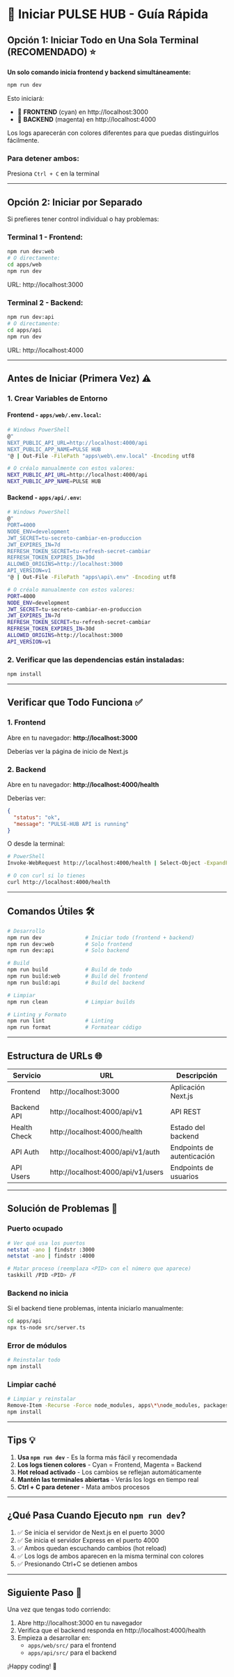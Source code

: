 # 🚀 Iniciar PULSE HUB - Guía Rápida

## Opción 1: Iniciar Todo en Una Sola Terminal (RECOMENDADO) ⭐

**Un solo comando inicia frontend y backend simultáneamente:**

```bash
npm run dev
```

Esto iniciará:
- 🎨 **FRONTEND** (cyan) en http://localhost:3000
- 🔧 **BACKEND** (magenta) en http://localhost:4000

Los logs aparecerán con colores diferentes para que puedas distinguirlos fácilmente.

### Para detener ambos:
Presiona `Ctrl + C` en la terminal

---

## Opción 2: Iniciar por Separado

Si prefieres tener control individual o hay problemas:

### Terminal 1 - Frontend:
```bash
npm run dev:web
# O directamente:
cd apps/web
npm run dev
```
URL: http://localhost:3000

### Terminal 2 - Backend:
```bash
npm run dev:api
# O directamente:
cd apps/api
npm run dev
```
URL: http://localhost:4000

---

## Antes de Iniciar (Primera Vez) ⚠️

### 1. Crear Variables de Entorno

#### Frontend - `apps/web/.env.local`:
```bash
# Windows PowerShell
@"
NEXT_PUBLIC_API_URL=http://localhost:4000/api
NEXT_PUBLIC_APP_NAME=PULSE HUB
"@ | Out-File -FilePath "apps\web\.env.local" -Encoding utf8

# O créalo manualmente con estos valores:
NEXT_PUBLIC_API_URL=http://localhost:4000/api
NEXT_PUBLIC_APP_NAME=PULSE HUB
```

#### Backend - `apps/api/.env`:
```bash
# Windows PowerShell
@"
PORT=4000
NODE_ENV=development
JWT_SECRET=tu-secreto-cambiar-en-produccion
JWT_EXPIRES_IN=7d
REFRESH_TOKEN_SECRET=tu-refresh-secret-cambiar
REFRESH_TOKEN_EXPIRES_IN=30d
ALLOWED_ORIGINS=http://localhost:3000
API_VERSION=v1
"@ | Out-File -FilePath "apps\api\.env" -Encoding utf8

# O créalo manualmente con estos valores:
PORT=4000
NODE_ENV=development
JWT_SECRET=tu-secreto-cambiar-en-produccion
JWT_EXPIRES_IN=7d
REFRESH_TOKEN_SECRET=tu-refresh-secret-cambiar
REFRESH_TOKEN_EXPIRES_IN=30d
ALLOWED_ORIGINS=http://localhost:3000
API_VERSION=v1
```

### 2. Verificar que las dependencias están instaladas:
```bash
npm install
```

---

## Verificar que Todo Funciona ✅

### 1. Frontend
Abre en tu navegador: **http://localhost:3000**

Deberías ver la página de inicio de Next.js

### 2. Backend
Abre en tu navegador: **http://localhost:4000/health**

Deberías ver:
```json
{
  "status": "ok",
  "message": "PULSE-HUB API is running"
}
```

O desde la terminal:
```bash
# PowerShell
Invoke-WebRequest http://localhost:4000/health | Select-Object -ExpandProperty Content

# O con curl si lo tienes
curl http://localhost:4000/health
```

---

## Comandos Útiles 🛠️

```bash
# Desarrollo
npm run dev              # Iniciar todo (frontend + backend)
npm run dev:web          # Solo frontend
npm run dev:api          # Solo backend

# Build
npm run build            # Build de todo
npm run build:web        # Build del frontend
npm run build:api        # Build del backend

# Limpiar
npm run clean            # Limpiar builds

# Linting y Formato
npm run lint             # Linting
npm run format           # Formatear código
```

---

## Estructura de URLs 🌐

| Servicio | URL | Descripción |
|----------|-----|-------------|
| Frontend | http://localhost:3000 | Aplicación Next.js |
| Backend API | http://localhost:4000/api/v1 | API REST |
| Health Check | http://localhost:4000/health | Estado del backend |
| API Auth | http://localhost:4000/api/v1/auth | Endpoints de autenticación |
| API Users | http://localhost:4000/api/v1/users | Endpoints de usuarios |

---

## Solución de Problemas 🔧

### Puerto ocupado
```bash
# Ver qué usa los puertos
netstat -ano | findstr :3000
netstat -ano | findstr :4000

# Matar proceso (reemplaza <PID> con el número que aparece)
taskkill /PID <PID> /F
```

### Backend no inicia
Si el backend tiene problemas, intenta iniciarlo manualmente:

```bash
cd apps/api
npx ts-node src/server.ts
```

### Error de módulos
```bash
# Reinstalar todo
npm install
```

### Limpiar caché
```bash
# Limpiar y reinstalar
Remove-Item -Recurse -Force node_modules, apps\*\node_modules, packages\*\node_modules
npm install
```

---

## Tips 💡

1. **Usa `npm run dev`** - Es la forma más fácil y recomendada
2. **Los logs tienen colores** - Cyan = Frontend, Magenta = Backend
3. **Hot reload activado** - Los cambios se reflejan automáticamente
4. **Mantén las terminales abiertas** - Verás los logs en tiempo real
5. **Ctrl + C para detener** - Mata ambos procesos

---

## ¿Qué Pasa Cuando Ejecuto `npm run dev`?

1. ✅ Se inicia el servidor de Next.js en el puerto 3000
2. ✅ Se inicia el servidor Express en el puerto 4000
3. ✅ Ambos quedan escuchando cambios (hot reload)
4. ✅ Los logs de ambos aparecen en la misma terminal con colores
5. ✅ Presionando Ctrl+C se detienen ambos

---

## Siguiente Paso 🎯

Una vez que tengas todo corriendo:

1. Abre http://localhost:3000 en tu navegador
2. Verifica que el backend responda en http://localhost:4000/health
3. Empieza a desarrollar en:
   - `apps/web/src/` para el frontend
   - `apps/api/src/` para el backend

¡Happy coding! 🚀

